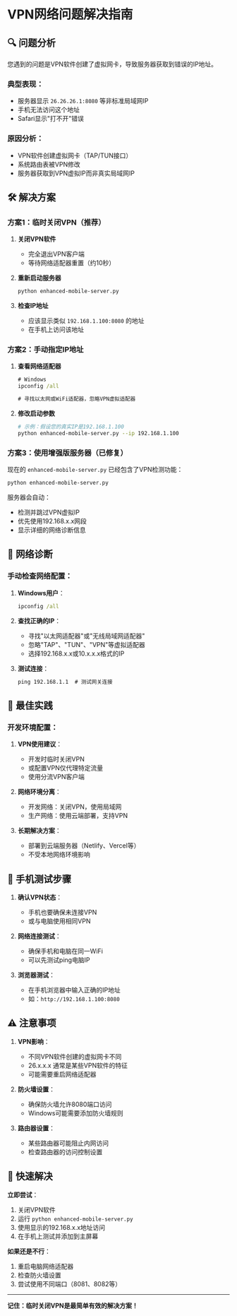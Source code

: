 # VPN网络问题解决指南

## 🔍 问题分析

您遇到的问题是VPN软件创建了虚拟网卡，导致服务器获取到错误的IP地址。

### 典型表现：
- 服务器显示 `26.26.26.1:8080` 等非标准局域网IP
- 手机无法访问这个地址
- Safari显示"打不开"错误

### 原因分析：
- VPN软件创建虚拟网卡（TAP/TUN接口）
- 系统路由表被VPN修改
- 服务器获取到VPN虚拟IP而非真实局域网IP

## 🛠️ 解决方案

### 方案1：临时关闭VPN（推荐）

1. **关闭VPN软件**
   - 完全退出VPN客户端
   - 等待网络适配器重置（约10秒）

2. **重新启动服务器**
   ```bash
   python enhanced-mobile-server.py
   ```

3. **检查IP地址**
   - 应该显示类似 `192.168.1.100:8080` 的地址
   - 在手机上访问该地址

### 方案2：手动指定IP地址

1. **查看网络适配器**
   ```cmd
   # Windows
   ipconfig /all
   
   # 寻找以太网或WiFi适配器，忽略VPN虚拟适配器
   ```

2. **修改启动参数**
   ```bash
   # 示例：假设您的真实IP是192.168.1.100
   python enhanced-mobile-server.py --ip 192.168.1.100
   ```

### 方案3：使用增强版服务器（已修复）

现在的 `enhanced-mobile-server.py` 已经包含了VPN检测功能：

```bash
python enhanced-mobile-server.py
```

服务器会自动：
- 检测并跳过VPN虚拟IP
- 优先使用192.168.x.x网段
- 显示详细的网络诊断信息

## 🔧 网络诊断

### 手动检查网络配置：

1. **Windows用户**：
   ```cmd
   ipconfig /all
   ```

2. **查找正确的IP**：
   - 寻找"以太网适配器"或"无线局域网适配器"
   - 忽略"TAP"、"TUN"、"VPN"等虚拟适配器
   - 选择192.168.x.x或10.x.x.x格式的IP

3. **测试连接**：
   ```cmd
   ping 192.168.1.1  # 测试网关连接
   ```

## 🎯 最佳实践

### 开发环境配置：

1. **VPN使用建议**：
   - 开发时临时关闭VPN
   - 或配置VPN仅代理特定流量
   - 使用分流VPN客户端

2. **网络环境分离**：
   - 开发网络：关闭VPN，使用局域网
   - 生产网络：使用云端部署，支持VPN

3. **长期解决方案**：
   - 部署到云端服务器（Netlify、Vercel等）
   - 不受本地网络环境影响

## 📱 手机测试步骤

1. **确认VPN状态**：
   - 手机也要确保未连接VPN
   - 或与电脑使用相同VPN

2. **网络连接测试**：
   - 确保手机和电脑在同一WiFi
   - 可以先测试ping电脑IP

3. **浏览器测试**：
   - 在手机浏览器中输入正确的IP地址
   - 如：`http://192.168.1.100:8080`

## ⚠️ 注意事项

1. **VPN影响**：
   - 不同VPN软件创建的虚拟网卡不同
   - 26.x.x.x 通常是某些VPN软件的特征
   - 可能需要重启网络适配器

2. **防火墙设置**：
   - 确保防火墙允许8080端口访问
   - Windows可能需要添加防火墙规则

3. **路由器设置**：
   - 某些路由器可能阻止内网访问
   - 检查路由器的访问控制设置

## 🚀 快速解决

**立即尝试**：
1. 关闭VPN软件
2. 运行 `python enhanced-mobile-server.py`
3. 使用显示的192.168.x.x地址访问
4. 在手机上测试并添加到主屏幕

**如果还是不行**：
1. 重启电脑网络适配器
2. 检查防火墙设置
3. 尝试使用不同端口（8081、8082等）

---

**记住：临时关闭VPN是最简单有效的解决方案！**
